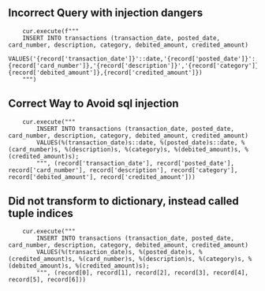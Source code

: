 ## Incorrect Query with injection dangers
        cur.execute(f"""
        INSERT INTO transactions (transaction_date, posted_date, card_number, description, category, debited_amount, credited_amount)
        VALUES('{record['transaction_date']}'::date,'{record['posted_date']}'::date,{record['card_number']},'{record['description']}','{record['category']}',{record['debited_amount']},{record['credited_amount']})
        """)

## Correct Way to Avoid sql injection
        cur.execute("""
            INSERT INTO transactions (transaction_date, posted_date, card_number, description, category, debited_amount, credited_amount)
            VALUES(%(transaction_date)s::date, %(posted_date)s::date, %(card_number)s, %(description)s, %(category)s, %(debited_amount)s, %(credited_amount)s);
            """, (record['transaction_date'], record['posted_date'], record['card_number'], record['description'], record['category'], record['debited_amount'], record['credited_amount']))

## Did not transform to dictionary, instead called tuple indices
        cur.execute("""
            INSERT INTO transactions (transaction_date, posted_date, card_number, description, category, debited_amount, credited_amount)
            VALUES(%(transaction_date)s, %(posted_date)s, %(credited_amount)s, %(card_number)s, %(description)s, %(category)s, %(debited_amount)s, %(credited_amount)s);
            """, (record[0], record[1], record[2], record[3], record[4], record[5], record[6]))